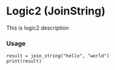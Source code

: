 # Logic2 (JoinString)

This is logic2 description

### Usage
```
result = join_string("hello", "world")
print(result)
```